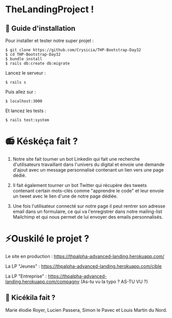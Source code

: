 # TheLandingProject !

## :wrench: Guide d'installation
Pour installer et tester notre super projet :

    $ git clone https://github.com/Crysicia/THP-Bootstrap-Day32
    $ cd THP-Bootstrap-Day32
    $ bundle install
    $ rails db:create db:migrate
Lancez le serveur :

    $ rails s
Puis allez sur : 

    $ localhost:3000
Et lancez les tests :
  
    $ rails test:system
    

# 📻 Késkéça fait  ?

1. Notre site fait tourner un bot Linkedin qui fait une recherche d'utilisateurs travaillant dans l'univers du digital et envoie une demande d'ajout avec un message personnalisé contenant un lien vers une page dédié.

2. Il fait également tourner un bot Twitter qui récupère des tweets contenant certain mots-clés comme "apprendre le code" et leur envoie un tweet avec le lien d'une de notre page dédiée.

3. Une fois l'utilisateur connecté sur notre page il peut rentrer son adresse email dans un formulaire, ce qui va l'enregistrer dans notre mailing-list Mailchimp et qui nous permet de lui envoyer des emails personnalisés.

# ⚡️Ouskilé le projet ?

Le site en production : https://thpalpha-advanced-landing.herokuapp.com/

La LP "Jeunes" :  https://thpalpha-advanced-landing.herokuapp.com/cible

La LP "Entreprise" : https://thpalpha-advanced-landing.herokuapp.com/compagny (As-tu vu la typo ? AS-TU VU ?)

## :octopus: Kicékila fait ?
Marie élodie Royer, Lucien Passera, Simon le Pavec et Louis Martin du Nord.

